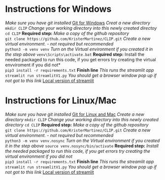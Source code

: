 # Instructions for Windows
*Make sure you have git installed*
[Git for Windows](https://git-scm.com/downloads/win)
*Creat a new directory*
```mkdir CLIP```
*Change your working directory into this newly created directoy* 
```cd CLIP```
**Required step:** *Make a copy of the github repository*    
```git clone https://github.com/KristerMartinez/CLIP.git```
*Create a new virtual environment. - not required but recommended*    
```python3 -m venv venv```
*Turn on the Virtual environment if you created it in the step above*
```venv\Scripts\activate.bat```
**Required step:** Install the needed packaged to run this code, if you get errors try creating the virtual envviroment if you did not*  
```pip3 install -r requirements.txt```
**Finish line** *This runs the streamlit app*
```streamlit run streamlitV1.py```
*You should get a browser window pop up if not got to this link*
[Local version of streamlit](http://localhost:8501/)
# Instructions for Linux/Mac
*Make sure you have git installed*
[Git for Linux and Mac](https://git-scm.com/book/en/v2/Getting-Started-Installing-Git)
 *Create a new directory*
 ```mkdir CLIP```
*Change your working directory into this newly created directory* 
```cd CLIP```
**Required step:** *Make a copy of the github repository*    
```git clone https://github.com/KristerMartinez/CLIP.git```
*Create a new virtual environment. - not required but recommended*    
```python3 -m venv venv.nosync```
*Turn on the Virtual environment if you created it in the step above*
```source venv.nosync/bin/activate```
**Required step:** *Install the needed packaged to run this code, if you get errors try creating the virtual environment if you did not*  
```pip3 install -r requirements.txt```
**Finish line** *This runs the streamlit app*
```streamlit run streamlitV1.py```
*You should get a browser window pop up if not got to this link*
[Local version of streamlit](http://localhost:8501/)
